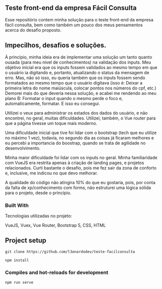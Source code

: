 ## Teste front-end da empresa Fácil Consulta

Esse repositório contem minha solução para o teste front-end da empresa fácil consulta, bem como também um pouco dos meus pensamentos acerca do desafio proposto.

## Impecilhos, desafios e soluções.

À princípio, minha ideia era de implementar uma solução um tanto quanto ousada (para meu nível de conhecimentos) na validação dos inputs. Meu objetivo inicial era que os inputs fossem validados ao mesmo tempo em que o usuário ia digitando e, portanto, atualizando o status da mensagem de erro. Mas, não só isso, eu queria também que os inputs fossem sendo formatados ao mesmo tempo que o usuário digitava (isso é: Deixar a primeira letra do nome maiúscula, colocar pontos nos números do cpf, etc.) Demorei mais do que deveria nessa solução, e acabei me rendendo ao meu plano B: Formatar o input quando o mesmo perde o foco e, automaticamente, formatar. E isso eu consegui.

Utilizei o veux para administrar os estados dos dados do usuário, e não encontrei, no geral, muitas dificuldades. Utilizei, também, o Vue router para que a página tivesse um toque mais moderno.

Uma dificuldade inicial que tive foi lidar com o bootstrap (tech que eu utilize no máximo 1 vez), todavia, no segundo dia as coisas já ficaram melhores e eu percebi a importancia do boostrap, quando se trata de agilidade no desenvolvimento.

Minha maior dificuldade foi lidar com os inputs no geral. Minha familiaridade com VueJS era restrita apenas à criação de landing pages, e projetos relacionados. Curti bastante o desafio, pois me fez sair da zona de conforto e, inclusive, me indicou no que devo melhorar.

A qualidade do código não atingira 10% do que eu gostaria, pois, por conta da falta de xp/conhecimento com forms, não estruturei uma lógica sólida para o projeto, desde o princípio.

### Built With

Tecnologias utilizadas no projeto:

VueJS, Vuex, Vue Router, Bootstrap 5, CSS, HTML

## Project setup

```
git clone https://github.com/l3onardodev/teste-facilconsulta
```

```
npm install
```

### Compiles and hot-reloads for development

```
npm run serve
```

